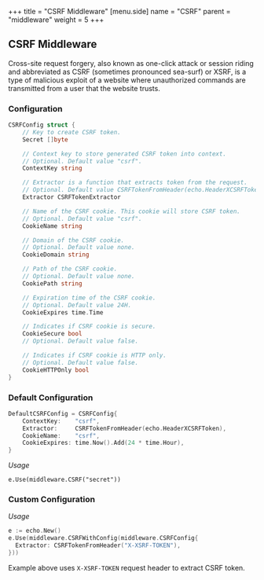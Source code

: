 +++
title = "CSRF Middleware"
[menu.side]
  name = "CSRF"
  parent = "middleware"
  weight = 5
+++

## CSRF Middleware

Cross-site request forgery, also known as one-click attack or session riding and
abbreviated as CSRF (sometimes pronounced sea-surf) or XSRF, is a type of malicious
exploit of a website where unauthorized commands are transmitted from a user that
the website trusts.

### Configuration

```go
CSRFConfig struct {
	// Key to create CSRF token.
	Secret []byte

	// Context key to store generated CSRF token into context.
	// Optional. Default value "csrf".
	ContextKey string

	// Extractor is a function that extracts token from the request.
	// Optional. Default value CSRFTokenFromHeader(echo.HeaderXCSRFToken).
	Extractor CSRFTokenExtractor

	// Name of the CSRF cookie. This cookie will store CSRF token.
	// Optional. Default value "csrf".
	CookieName string

	// Domain of the CSRF cookie.
	// Optional. Default value none.
	CookieDomain string

	// Path of the CSRF cookie.
	// Optional. Default value none.
	CookiePath string

	// Expiration time of the CSRF cookie.
	// Optional. Default value 24H.
	CookieExpires time.Time

	// Indicates if CSRF cookie is secure.
	CookieSecure bool
	// Optional. Default value false.

	// Indicates if CSRF cookie is HTTP only.
	// Optional. Default value false.
	CookieHTTPOnly bool
}
```

### Default Configuration

```go
DefaultCSRFConfig = CSRFConfig{
	ContextKey:    "csrf",
	Extractor:     CSRFTokenFromHeader(echo.HeaderXCSRFToken),
	CookieName:    "csrf",
	CookieExpires: time.Now().Add(24 * time.Hour),
}
```

*Usage*

`e.Use(middleware.CSRF("secret"))`

### Custom Configuration

*Usage*

```go
e := echo.New()
e.Use(middleware.CSRFWithConfig(middleware.CSRFConfig{
  Extractor: CSRFTokenFromHeader("X-XSRF-TOKEN"),
}))
```

Example above uses `X-XSRF-TOKEN` request header to extract CSRF token.
